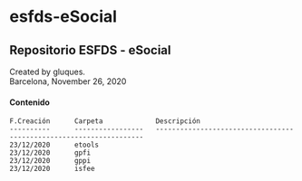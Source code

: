 # esfds-eSocial
## Repositorio ESFDS - eSocial

Created by gluques.  
Barcelona, November 26, 2020

#### Contenido

    F.Creación      Carpeta             Descripción                                                        
    ----------      -----------------   -------------------------------------------------------------------
    23/12/2020      etools
    23/12/2020      gpfi
    23/12/2020      gppi
    23/12/2020      isfee
    
    
    
